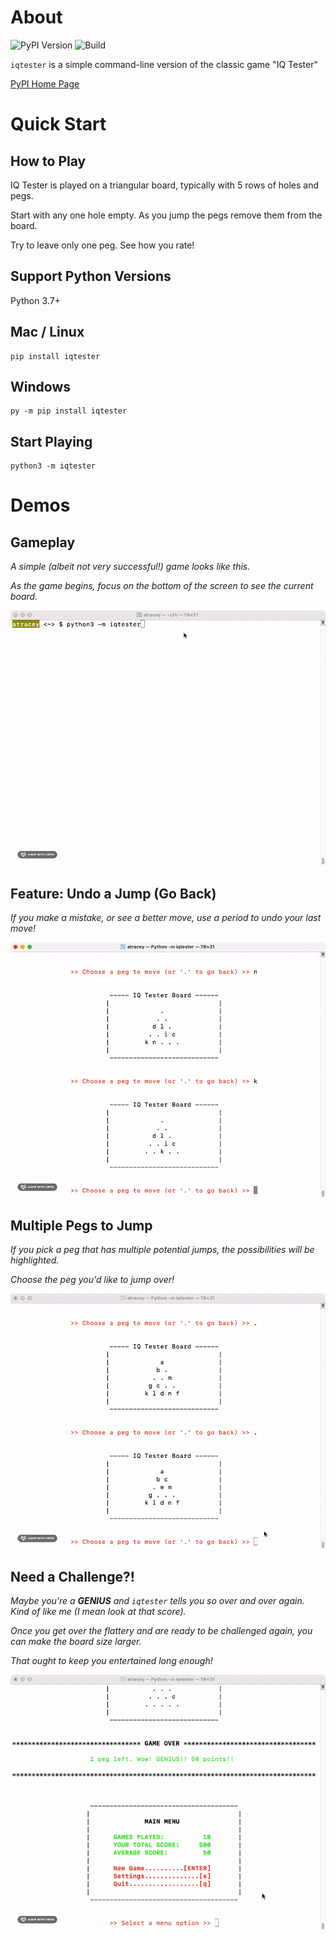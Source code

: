 # About
<!-- UPDATE VERSION IN BADGE MANUALLY -->
![PyPI Version](https://img.shields.io/badge/pypi-v0.2.0-orange)
![Build](https://img.shields.io/github/workflow/status/andrewt110216/iq-tester-game/Tests?style=plastic)

`iqtester` is a simple command-line version of the classic game "IQ Tester"

[PyPI Home Page](https://pypi.org/project/iqtester/)

# Quick Start

## How to Play

IQ Tester is played on a triangular board, typically with 5 rows of holes and pegs.

Start with any one hole empty. As you jump the pegs remove them from the board.

Try to leave only one peg. See how you rate!

## Support Python Versions

Python 3.7+

## Mac / Linux
```
pip install iqtester
```

## Windows
```
py -m pip install iqtester
```

## Start Playing
```
python3 -m iqtester
```

# Demos

## Gameplay

*A simple (albeit not very successful!) game looks like this.*

*As the game begins, focus on the bottom of the screen to see the current board.*

<img src="demo-gifs/play.gif">

<br>

## Feature: Undo a Jump (Go Back)

*If you make a mistake, or see a better move, use a period to undo your last move!*

<img src="demo-gifs/back.gif">

<br>

## Multiple Pegs to Jump

*If you pick a peg that has multiple potential jumps, the possibilities will be highlighted.*

*Choose the peg you'd like to jump over!*

<img src="demo-gifs/multiple-jumps.gif">

<br>

## Need a Challenge?!

*Maybe you're a **GENIUS** and `iqtester` tells you so over and over again. Kind of like me (I mean look at that score).*

*Once you get over the flattery and are ready to be challenged again, you can make the board size larger.*

*That ought to keep you entertained long enough!*

<img src="demo-gifs/increase-size.gif">

<br>